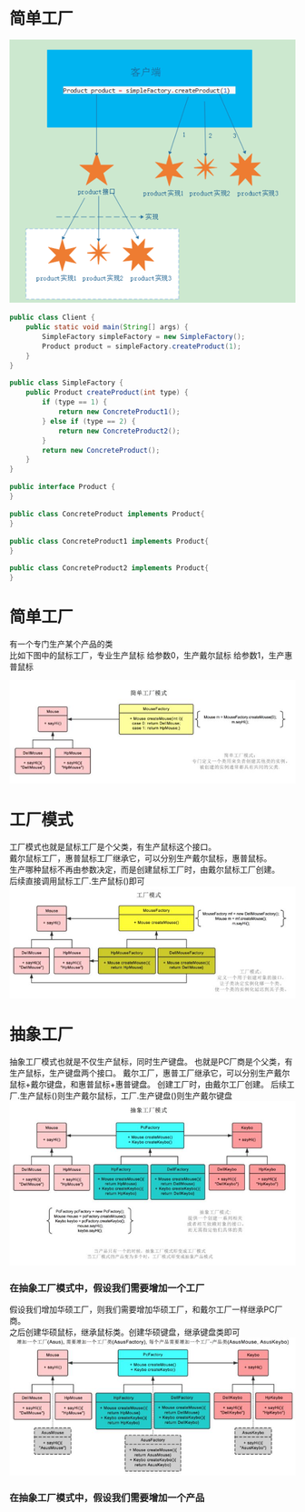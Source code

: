 # 简单工厂

![](/assets/simpleFactory.PNG)

```java
public class Client {
    public static void main(String[] args) {
        SimpleFactory simpleFactory = new SimpleFactory();
        Product product = simpleFactory.createProduct(1);
    }
}
```

```java
public class SimpleFactory {
    public Product createProduct(int type) {
        if (type == 1) {
            return new ConcreteProduct1();
        } else if (type == 2) {
            return new ConcreteProduct2();
        }
        return new ConcreteProduct();
    }
}
```

```java
public interface Product {
}
```

```java
public class ConcreteProduct implements Product{
}
```

```java
public class ConcreteProduct1 implements Product{
}
```

```java
public class ConcreteProduct2 implements Product{
}
```

# 简单工厂
有一个专门生产某个产品的类  
比如下图中的鼠标工厂，专业生产鼠标
给参数0，生产戴尔鼠标
给参数1，生产惠普鼠标

![](/assets/09067f878916c0e4377bfadc82afc248_hd.jpg)

# 工厂模式
工厂模式也就是鼠标工厂是个父类，有生产鼠标这个接口。  
戴尔鼠标工厂，惠普鼠标工厂继承它，可以分别生产戴尔鼠标，惠普鼠标。  
生产哪种鼠标不再由参数决定，而是创建鼠标工厂时，由戴尔鼠标工厂创建。  
后续直接调用鼠标工厂.生产鼠标()即可  
![](/assets/69ab924585b751cb9e7bc7b7f9f2179b_hd.jpg)

# 抽象工厂
抽象工厂模式也就是不仅生产鼠标，同时生产键盘。  也就是PC厂商是个父类，有生产鼠标，生产键盘两个接口。  戴尔工厂，惠普工厂继承它，可以分别生产戴尔鼠标+戴尔键盘，和惠普鼠标+惠普键盘。  创建工厂时，由戴尔工厂创建。  后续工厂.生产鼠标()则生产戴尔鼠标，工厂.生产键盘()则生产戴尔键盘
![](/assets/ab2a90cfcc7a971b1e3127d1f531a486_hd.jpg)


### 在抽象工厂模式中，假设我们需要增加一个工厂

假设我们增加华硕工厂，则我们需要增加华硕工厂，和戴尔工厂一样继承PC厂商。  
之后创建华硕鼠标，继承鼠标类。创建华硕键盘，继承键盘类即可
![](/assets/e8184a3c6b3463338d85c329004d7c64_hd.jpg)

### 在抽象工厂模式中，假设我们需要增加一个产品

























